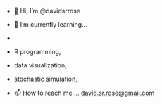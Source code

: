 - 👋 Hi, I’m @davidsrrose
- 🌱 I’m currently learning...
-          
- R programming,
- data visualization,
- stochastic simulation,

- 📫 How to reach me ... 
    david.sr.rose@gmail.com

<!---
davidsrrose/davidsrrose is a ✨ special ✨ repository because its `README.md` (this file) appears on your GitHub profile.
You can click the Preview link to take a look at your changes.
--->
